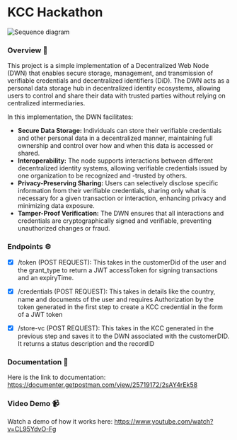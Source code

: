# KCC Hackathon

![Sequence diagram](https://github.com/user-attachments/assets/93e78b0c-ce23-4614-9421-d0fe2c8d1d33)


### Overview 🌳
This project is a simple implementation of a Decentralized Web Node (DWN) that enables secure storage, management, and transmission of verifiable credentials and decentralized identifiers (DiD). The DWN acts as a personal data storage hub in decentralized identity ecosystems, allowing users to control and share their data with trusted parties without relying on centralized intermediaries.

In this implementation, the DWN facilitates:

- **Secure Data Storage:** Individuals can store their verifiable credentials and other personal data in a decentralized manner, maintaining full ownership and control over how and when this data is accessed or shared.
- **Interoperability:** The node supports interactions between different decentralized identity systems, allowing verifiable credentials issued by one organization to be recognized and -trusted by others.
- **Privacy-Preserving Sharing:** Users can selectively disclose specific information from their verifiable credentials, sharing only what is necessary for a given transaction or interaction, enhancing privacy and minimizing data exposure.
- **Tamper-Proof Verification:** The DWN ensures that all interactions and credentials are cryptographically signed and verifiable, preventing unauthorized changes or fraud.


### Endpoints ⚙️

- [x] /token (POST REQUEST): This takes in the customerDid of the user and the grant_type to return a JWT accessToken for signing transactions and an expiryTime.
      
- [x] /credentials (POST REQUEST): This takes in details like the country, name and documents of the user and requires Authorization by the token generated in the first step to create a KCC credential in the form of a JWT token

- [x] /store-vc (POST REQUEST): This takes in the KCC generated in the previous step and saves it to the DWN associated with the customerDID. It returns a status description and the recordID



### Documentation 📃
Here is the link to documentation: https://documenter.getpostman.com/view/25719172/2sAY4rEk58


### Video Demo 📹
Watch a demo of how it works here: https://www.youtube.com/watch?v=CL95YdvO-Fg
